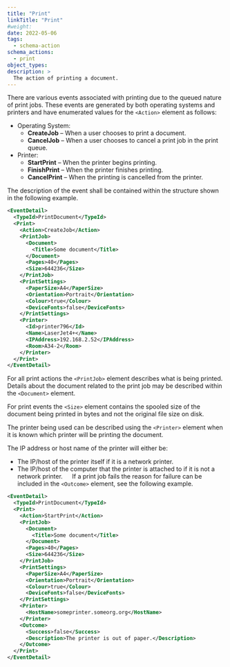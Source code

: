 ```yaml
---
title: "Print"
linkTitle: "Print"
#weight:
date: 2022-05-06
tags: 
  - schema-action
schema_actions:
  - print
object_types:
description: >
  The action of printing a document.
---
```


There are various events associated with printing due to the queued nature of print jobs.
These events are generated by both operating systems and printers and have enumerated values for the `<Action>` element as follows:

* Operating System:
    * **CreateJob** – When a user chooses to print a document.
    * **CancelJob** – When a user chooses to cancel a print job in the print queue.
* Printer:
    * **StartPrint** – When the printer begins printing.
    * **FinishPrint** – When the printer finishes printing.
    * **CancelPrint** – When the printing is cancelled from the printer.

The description of the event shall be contained within the structure shown in the following example.

``` xml
<EventDetail>
  <TypeId>PrintDocument</TypeId>
  <Print>
    <Action>CreateJob</Action>
    <PrintJob>
      <Document>
        <Title>Some document</Title>
      </Document>
      <Pages>40</Pages>
      <Size>644236</Size>
    </PrintJob>
    <PrintSettings>
      <PaperSize>A4</PaperSize>
      <Orientation>Portrait</Orientation>
      <Colour>true</Colour>
      <DeviceFonts>false</DeviceFonts>
    </PrintSettings>
    <Printer>
      <Id>printer796</Id>
      <Name>LaserJet4+</Name>
      <IPAddress>192.168.2.52</IPAddress>
      <Room>A34-2</Room>
    </Printer>
  </Print>
</EventDetail>
``` 

For all print actions the `<PrintJob>` element describes what is being printed.
Details about the document related to the print job may be described within the `<Document>` element.

For print events the `<Size>` element contains the spooled size of the document being printed in bytes and not the original file size on disk.

The printer being used can be described using the `<Printer>` element when it is known which printer will be printing the document.

The IP address or host name of the printer will either be:

* The IP/host of the printer itself if it is a network printer.
* The IP/host of the computer that the printer is attached to if it is not a network printer.
 
If a print job fails the reason for failure can be included in the `<Outcome>` element, see the following example.

``` xml
<EventDetail>
  <TypeId>PrintDocument</TypeId>
  <Print>
    <Action>StartPrint</Action>
    <PrintJob>
      <Document>
        <Title>Some document</Title>
      </Document>
      <Pages>40</Pages>
      <Size>644236</Size>
    </PrintJob>
    <PrintSettings>
      <PaperSize>A4</PaperSize>
      <Orientation>Portrait</Orientation>
      <Colour>true</Colour>
      <DeviceFonts>false</DeviceFonts>
    </PrintSettings>
    <Printer>
      <HostName>someprinter.someorg.org</HostName>
    </Printer>
    <Outcome>
      <Success>false</Success>
      <Description>The printer is out of paper.</Description>
    </Outcome>
  </Print>
</EventDetail>
``` 
